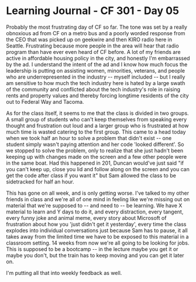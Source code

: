 # Learning Journal - CF 301 - Day 05

Probably the most frustrating day of CF so far. The tone was set by a really obnoxious ad from CF on a metro bus and a poorly worded response from the CEO that was picked up on geekwire and then KIRO radio here in Seattle. Frustrating because more people in the area will hear that radio program than have ever even heard of CF before. A lot of my friends are active in affordable housing policy in the city, and honestly I'm embarrassed by the ad. I understand the intent of the ad and I know how much focus the leadership is putting on assisting women, minorities, veterans, and people who are underrepresented in the industry -- myself included -- but I really am sensitive to how much the tech industry here is hated by a large swath of the community and conflicted about the tech industry's role in raising rents and property values and thereby forcing longtime residents of the city out to Federal Way and Tacoma.

As for the class itself, it seems to me that the class is divided in two groups. A small group of students who can't keep themselves from speaking every thought and frustration out loud and a larger group who is frustrated at how much time is wasted catering to the first group. This came to a head today when we took half an hour to solve a problem that didn't exist -- one student simply wasn't paying attention and her code 'looked different'. So we stopped to solve the problem, only to realize that she just hadn't been keeping up with changes made on the screen and a few other people were in the same boat. Had this happened in 201, Duncan would've just said "if you can't keep up, close you lid and follow along on the screen and you can get the code after class if you want it" but Sam allowed the class to be sidetracked for half an hour.

This has gone on all week, and is only getting worse. I've talked to my other friends in class and we're all of one mind in feeling like we're missing out on material that we're supposed to -- and need to -- be learning. We have X material to learn and Y days to do it, and every distraction, every tangent, every funny joke and animal meme, every story about Microsoft of frustration about how you 'just didn't get it yesterday', every time the class explodes into individual conversations just because Sam has to pause, it all takes away from the limited time we have to be exposed to this material in a classroom setting. 14 weeks from now we're all going to be looking for jobs. This is supposed to be a bootcamp -- in the lecture maybe you get it or maybe you don't, but the train has to keep moving and you can get it later on.

I'm putting all that into weekly feedback as well.
